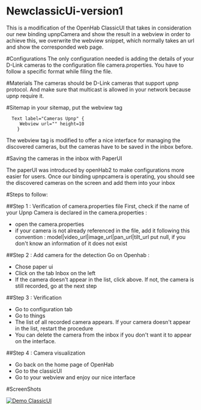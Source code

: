 # NewclassicUi-version1
This is a modification of the OpenHab ClassicUI that takes in consideration our new binding upnpCamera and show the result in a webview
in order to achieve this, we overwrite the webview snippet, which normally takes an url and show the corresponded web page.

#Configurations
The only configuration needed is adding the details of your D-Link cameras to the configuration file camera.properties.
You have to follow a specific format while filing the file.

#Materials
The cameras should be D-Link cameras that support upnp protocol.
And make sure that multicast is allowed in your network because  upnp require it.

#Sitemap
in your sitemap, put the webview tag 

      Text label="Cameras Upnp" {
         Webview url="" height=10
        }

The webview tag is modified to offer a nice interface for managing the discovered cameras, but the cameras have to be saved in the inbox before.

#Saving the cameras in the inbox with PaperUI

The paperUI was introduced by openHab2 to make configurations more easier for users. 
Once our binding upnpcamera is operating, you should see the discovered cameras on the screen and add them into your inbox

#Steps to follow:

##Step 1 : Verification of camera.properties file
First, check if the name of your Upnp Camera is declared in the camera.properties :
- open the camera.properties
- if your camera is not already referenced in the file, add it following this convention :
model|video_url|image_url|pan_url|tilt_url
put null, if you don't know an information of it does not exist

##Step 2 : Add camera for the detection
Go on Openhab :
- Chose paper ui
- Click on the tab Inbox on the left
- If the camera doesn't appear in the list, click above. If not, the camera is still recorded, go at the next step

##Step 3 : Verification
- Go to configuration tab
- Go to things
- The list of all recorded camera appears. If your camera doesn't appear in the list, restart the procedure
- You can delete the camera from the inbox if you don't want it to appear on the interface.

##Step 4 : Camera visualization
- Go back on the home page of OpenHab
- Go to the classicUI
- Go to your webview and enjoy our nice interface

#ScreenShots

[![Demo ClassicUI](http://share.gifyoutube.com/KzB6Gb.gif)](https://www.youtube.com/watch?v=ek1j272iAmc)
